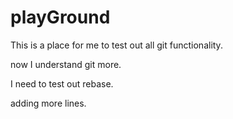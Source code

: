 # playGround
This is a place for me to test out all git functionality.

now I understand git more.

I need to test out rebase.

adding more lines.